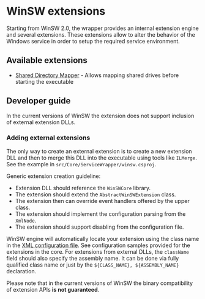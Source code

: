 # WinSW extensions

Starting from WinSW 2.0, the wrapper provides an internal extension engine and several extensions.
These extensions allow to alter the behavior of the Windows service in order to setup the required service environment.

## Available extensions

* [Shared Directory Mapper](shared-directory-mapper.md) - Allows mapping shared drives before starting the executable

## Developer guide

In the current versions of WinSW the extension does not support inclusion of external extension DLLs.

### Adding external extensions

The only way to create an external extension is to create a new extension DLL and 
  then to merge this DLL into the executable using tools like `ILMerge`.
See the example in `src/Core/ServiceWrapper/winsw.csproj`.

Generic extension creation guideline:
* Extension DLL should reference the `WinSWCore` library.
* The extension should extend the `AbstractWinSWExtension` class.
* The extension then can override event handlers offered by the upper class.
* The extension should implement the configuration parsing from the `XmlNode`.
* The extension should support disabling from the configuration file.

WinSW engine will automatically locate your extension using the class name in the [XML configuration file](../xml-config-file.md).
See configuration samples provided for the extensions in the core.
For extensions from external DLLs, the `className` field should also specify the assembly name. 
It can be done via fully qualified class name or just by the `${CLASS_NAME}, ${ASSEMBLY_NAME}` declaration.

Please note that in the current versions of WinSW the binary compatibility of extension APIs **is not guaranteed**.
